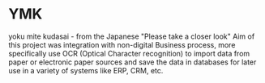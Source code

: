 # YMK
yoku mite kudasai - from the Japanese "Please take a closer look"
Aim of this project was integration with non-digital Business process, more specifically use OCR (Optical Character recognition) to import data from paper or electronic paper sources and save the data in databases for later use in a variety of systems like ERP, CRM, etc.

